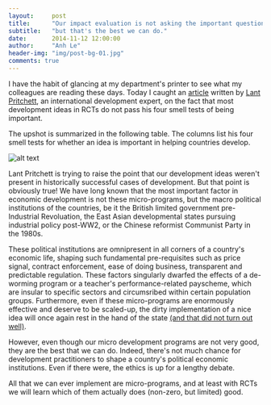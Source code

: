```yaml
---
layout:     post
title:      "Our impact evaluation is not asking the important question"
subtitle:   "but that's the best we can do."
date:       2014-11-12 12:00:00
author:     "Anh Le"
header-img: "img/post-bg-01.jpg"
comments: true
---
```

I have the habit of glancing at my department's printer to see what my colleagues are reading these days. Today I caught an [article](http://www.cgdev.org/blog/your-impact-evaluation-asking-questions-matter-four-part-smell-test) written by [Lant Pritchett](http://www.cgdev.org/expert/lant-pritchett), an international development expert, on the fact that most development ideas in RCTs do not pass his four smell tests of being important.

The upshot is summarized in the following table. The columns list his four smell tests for whether an idea is important in helping countries develop.

![alt text](http://www.cgdev.org/sites/default/files/lant-blog-nose-test.png "Lant Pritchett's smell tests")

Lant Pritchett is trying to raise the point that our development ideas weren't present in historically successful cases of development. But that point is obviously true! We have long known that the most important factor in economic development is not these micro-programs, but the macro political institutions of the countries, be it the British limited government pre-Industrial Revoluation, the East Asian developmental states pursuing industrial policy post-WW2, or the Chinese reformist Communist Party in the 1980s. 

These political institutions are omnipresent in all corners of a country's economic life, shaping such fundamental pre-requisites such as price signal, contract enforcement, ease of doing business, transparent and predictable regulation. These factors singularly dwarfed the effects of a de-worming program or a teacher's performance-related payscheme, which are insular to specific sectors and circumsribed within certain population groups. Furthermore, even if these micro-programs are enormously effective and deserve to be scaled-up, the dirty implementation of a nice idea will once again rest in the hand of the state [(and that did not turn out well)](http://www.cgdev.org/doc/kenya_rct_webdraft.pdf).

However, even though our micro development programs are not very good, they are the best that we can do. Indeed, there's not much chance for development practitioners to shape a country's political economic institutions. Even if there were, the ethics is up for a lengthy debate. 

All that we can ever implement are micro-programs, and at least with RCTs we will learn which of them actually does (non-zero, but limited) good.